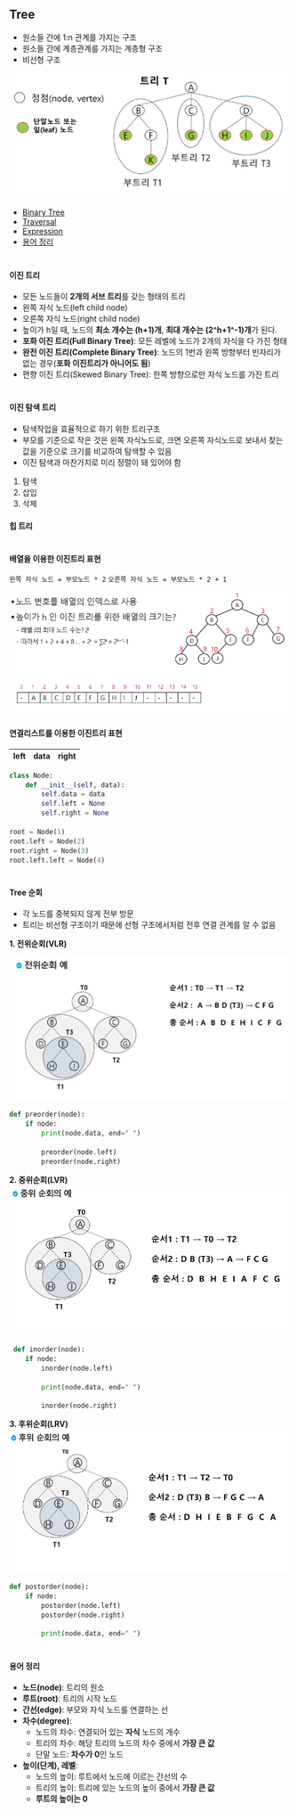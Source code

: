 ## Tree

- 원소들 간에 1:n 관계를 가지는 구조
- 원소들 간에 계층관계를 가지는 계층형 구조
- 비선형 구조

![img](./img/tree_subtree.PNG)

- [Binary Tree](#binary-tree)
- [Traversal](#tree-순회)
- [Expression](#배열을-이용한-이진트리-표현)
- [용어 정리](#용어정리)

#

#### 이진 트리

- 모든 노드들이 **2개의 서브 트리**를 갖는 형태의 트리
- 왼쪽 자식 노드(left child node)
- 오른쪽 자식 노드(right child node)
- 높이가 h일 때, 노드의 **최소 개수는 (h+1)개**, **최대 개수는 (2^h+1^-1)개**가 된다.
- **포화 이진 트리(Full Binary Tree)**: 모든 레벨에 노드가 2개의 자식을 다 가진 형태
- **완전 이진 트리(Complete Binary Tree)**: 노드의 1번과 왼쪽 방향부터 빈자리가 없는 경우(**포화 이진트리가 아니어도 됨**)
- 편향 이진 트리(Skewed Binary Tree): 한쪽 방향으로만 자식 노드를 가진 트리

#

#### 이진 탐색 트리

- 탐색작업을 효율적으로 하기 위한 트리구조
- 부모를 기준으로 작은 것은 왼쪽 자식노드로, 크면 오른쪽 자식노드로 보내서 찾는 값을 기준으로 크기를 비교하여 탐색할 수 있음
- 이진 탐색과 마찬가지로 미리 정렬이 돼 있어야 함

1. 탐색
2. 삽입
3. 삭제

#### 힙 트리

#

#### 배열을 이용한 이진트리 표현

`왼쪽 자식 노드 = 부모노드 * 2`
`오른쪽 자식 노드 = 부모노드 * 2 + 1`

![array_tree](./img/array_tree.PNG)

#### 연결리스트를 이용한 이진트리 표현

| left | data | right |
| ---- | ---- | ----- |

```python
class Node:
	def __init__(self, data):
		self.data = data
		self.left = None
		self.right = None

root = Node(1)
root.left = Node(2)
root.right = Node(3)
root.left.left = Node(4)
```

#

#### Tree 순회

- 각 노드를 중복되지 않게 전부 방문
- 트리는 비선형 구조이기 때문에 선형 구조에서처럼 전후 연결 관계를 알 수 없음

**1. 전위순회(VLR)**

![전위순회](./img/preorder.PNG)

```python
def preorder(node):
	if node:
		print(node.data, end=" ")

		preorder(node.left)
		preorder(node.right)
```

**2. 중위순회(LVR)**
![중위순회](./img/inorder.PNG)

```python
 def inorder(node):
	if node:
		inorder(node.left)

		print(node.data, end=" ")

		inorder(node.right)
```

**3. 후위순회(LRV)**
![후위순회](./img/postorder.PNG)

```python
def postorder(node):
	if node:
		postorder(node.left)
		postorder(node.right)

		print(node.data, end=" ")
```

#

#### 용어 정리

- **노드(node)**: 트리의 원소
- **루트(root)**: 트리의 시작 노드
- **간선(edge)**: 부모와 자식 노드를 연결하는 선
- **차수(degree)**:
  - 노드의 차수: 연결되어 있는 **자식** 노드의 개수
  - 트리의 차수: 해당 트리의 노드의 차수 중에서 **가장 큰 값**
  - 단말 노드: **차수가 0**인 노드
- **높이(단계), 레벨**:
  - 노드의 높이: 루트에서 노드에 이르는 간선의 수
  - 트리의 높이: 트리에 있는 노드의 높이 중에서 **가장 큰 값**
  - **루트의 높이는 0**
